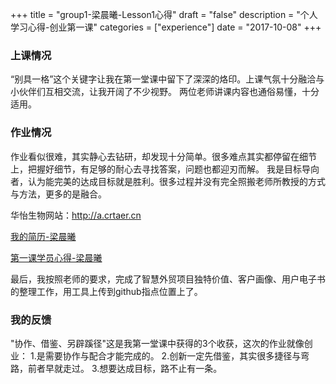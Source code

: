 +++
title = "group1-梁晨曦-Lesson1心得"
draft = "false"
description = "个人学习心得-创业第一课"
categories = ["experience"]
date = "2017-10-08"
+++

### 上课情况
“别具一格”这个关键字让我在第一堂课中留下了深深的烙印。上课气氛十分融洽与小伙伴们互相交流，让我开阔了不少视野。
两位老师讲课内容也通俗易懂，十分适用。

### 作业情况

作业看似很难，其实静心去钻研，却发现十分简单。很多难点其实都停留在细节上，把握好细节，有足够的耐心去寻找答案，问题也都迎刃而解。
我是目标导向者，认为能完美的达成目标就是胜利。很多过程并没有完全照搬老师所教授的方式与方法，更多的是融合。<br/>
<p>华怡生物网站：<a style="cursor:hand;" target="_blank" href="http://zjq-x-camp.tk">http://a.crtaer.cn</a></p>
<p><a style="cursor:hand;" target="_blank" href="http://x-camp.tk/post/group2/zhangjainqi-resume/">我的简历-梁晨曦</a></p>
<p><a style="cursor:hand;" target="_blank" href="http://x-camp.tk/post/group2/zhangjainqi-experience/">第一课学员心得-梁晨曦</a></p>

最后，我按照老师的要求，完成了智慧外贸项目独特价值、客户画像、用户电子书的整理工作，用工具上传到github指点位置上了。


### 我的反馈

"协作、借鉴、另辟蹊径"这是我第一堂课中获得的3个收获，这次的作业就像创业：
1.是需要协作与配合才能完成的。
2.创新一定先借鉴，其实很多捷径与弯路，前者早就走过。
3.想要达成目标，路不止有一条。
